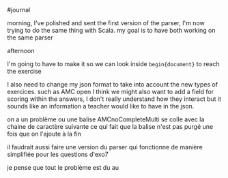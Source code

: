 #journal 

morning, I've polished and sent the first version of the parser, I'm now trying to do the same thing with Scala. my goal is to have both working on the same parser 


afternoon

I'm going to have to make it so we can look inside `begin{document}` to reach the exercise

I also need to change my json format to take into account the new types of exercices. such as AMC open 
I think we might also want to add a field for scoring within the answers, I don't really understand how they interact but it sounds like an information a teacher would like to have in the json. 

on a un problème ou une balise AMCnoCompleteMulti se colle avec la chaine de caractère suivante ce qui fait que la balise n'est pas purgé une fois que on l'ajoute à la fin

il faudrait aussi faire une version du parser qui fonctionne de manière simplifiée pour les questions d'exo7

je pense que tout le problème est du au 